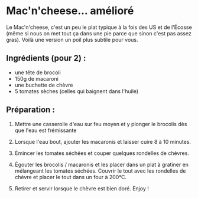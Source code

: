 Mac'n'cheese... amélioré
==================

Le Mac'n'cheese, c'est un peu le plat typique à la fois des US et
de l'Écosse (même si nous on met tout ça dans une pie parce que
sinon c'est pas assez gras). Voilà une version un poil plus
subtile pour vous.

Ingrédients (pour 2) :
--------

- une tête de brocoli
- 150g de macaroni
- une buchette de chèvre
- 5 tomates sèches (celles qui baignent dans l'huile)

Préparation :
-------------

1. Mettre une casserolle d'eau sur feu moyen et y plonger le brocolis
dès que l'eau est frémissante

2. Lorsque l'eau bout, ajouter les macaronis et laisser cuire 8 à 10 minutes.

3. Émincer les tomates séchées et couper quelques rondelles de chèvres.

4. Égouter les brocolis / macaronis et les placer dans un plat à gratiner
en mélangeant les tomates séchées. Couvrir le tout avec les rondelles de
chèvre et placer le tout dans un four à 200°C.

5. Retirer et servir lorsque le chèvre est bien doré. Enjoy !
